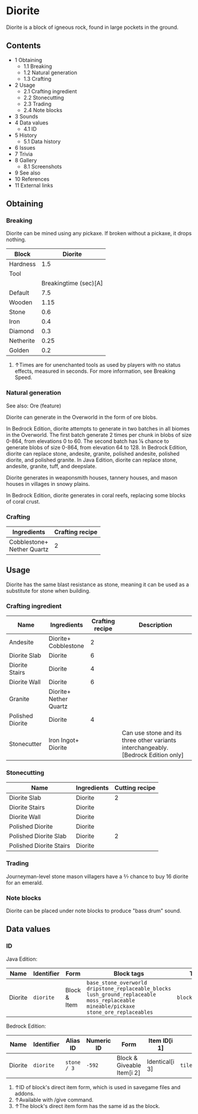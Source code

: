 # Diorite
Diorite is a block of igneous rock, found in large pockets in the ground.

## Contents
- 1 Obtaining
	- 1.1 Breaking
	- 1.2 Natural generation
	- 1.3 Crafting
- 2 Usage
	- 2.1 Crafting ingredient
	- 2.2 Stonecutting
	- 2.3 Trading
	- 2.4 Note blocks
- 3 Sounds
- 4 Data values
	- 4.1 ID
- 5 History
	- 5.1 Data history
- 6 Issues
- 7 Trivia
- 8 Gallery
	- 8.1 Screenshots
- 9 See also
- 10 References
- 11 External links

## Obtaining
### Breaking
Diorite can be mined using any pickaxe. If broken without a pickaxe, it drops nothing.

| Block     | Diorite               |
|-----------|-----------------------|
| Hardness  | 1.5                   |
| Tool      |                       |
|           | Breakingtime (sec)[A] |
| Default   | 7.5                   |
| Wooden    | 1.15                  |
| Stone     | 0.6                   |
| Iron      | 0.4                   |
| Diamond   | 0.3                   |
| Netherite | 0.25                  |
| Golden    | 0.2                   |

1. ↑Times are for unenchanted tools as used by players with no status effects, measured in seconds. For more information, see Breaking Speed.

### Natural generation
See also: Ore (feature)

Diorite can generate in the Overworld in the form of ore blobs. 

In Bedrock Edition, diorite attempts to generate in two batches in all biomes in the Overworld. The first batch generate 2 times per chunk in blobs of size 0-864, from elevations 0 to 60. The second batch has 1⁄6 chance to generate blobs of size 0-864, from elevation 64 to 128. In Bedrock Edition, diorite can replace stone, andesite, granite, polished andesite, polished diorite, and polished granite. In Java Edition, diorite can replace stone, andesite, granite, tuff, and deepslate.

Diorite generates in weaponsmith houses, tannery houses, and mason houses in villages in snowy plains.

In Bedrock Edition, diorite generates in coral reefs, replacing some blocks of coral crust.


### Crafting
| Ingredients                    | Crafting recipe |
|--------------------------------|-----------------|
| Cobblestone+<br/>Nether Quartz | 2               |

## Usage
Diorite has the same blast resistance as stone, meaning it can be used as a substitute for stone when building.

### Crafting ingredient
| Name             | Ingredients                | Crafting recipe | Description                                                                         |
|------------------|----------------------------|-----------------|-------------------------------------------------------------------------------------|
| Andesite         | Diorite+<br/>Cobblestone   | 2               |                                                                                     |
| Diorite Slab     | Diorite                    | 6               |                                                                                     |
| Diorite Stairs   | Diorite                    | 4               |                                                                                     |
| Diorite Wall     | Diorite                    | 6               |                                                                                     |
| Granite          | Diorite+<br/>Nether Quartz |                 |                                                                                     |
| Polished Diorite | Diorite                    | 4               |                                                                                     |
| Stonecutter      | Iron Ingot+<br/>Diorite    |                 | Can use stone and its three other variants interchangeably.‌[Bedrock Edition  only] |

### Stonecutting
| Name                    | Ingredients | Cutting recipe |
|-------------------------|-------------|----------------|
| Diorite Slab            | Diorite     | 2              |
| Diorite Stairs          | Diorite     |                |
| Diorite Wall            | Diorite     |                |
| Polished Diorite        | Diorite     |                |
| Polished Diorite Slab   | Diorite     | 2              |
| Polished Diorite Stairs | Diorite     |                |

### Trading
Journeyman-level stone mason villagers have a 2⁄7 chance to buy 16 diorite for an emerald.

### Note blocks
Diorite can be placed under note blocks to produce "bass drum" sound.

## Data values
### ID
Java Edition:

| Name    | Identifier | Form         | Block tags                                                                                                                                                         | Translation key           |
|---------|------------|--------------|--------------------------------------------------------------------------------------------------------------------------------------------------------------------|---------------------------|
| Diorite | `diorite`  | Block & Item | `base_stone_overworld`<br/>`dripstone_replaceable_blocks`<br/>`lush_ground_replaceable`<br/>`moss_replaceable`<br/>`mineable/pickaxe`<br/>`stone_ore_replaceables` | `block.minecraft.diorite` |

Bedrock Edition:

| Name    | Identifier | Alias ID    | Numeric ID | Form                       | Item ID[i 1]   | Translation key           |
|---------|------------|-------------|------------|----------------------------|----------------|---------------------------|
| Diorite | `diorite`  | `stone / 3` | `-592`     | Block & Giveable Item[i 2] | Identical[i 3] | `tile.stone.diorite.name` |

1. ↑ID of block's direct item form, which is used in savegame files and addons.
2. ↑Available with /give command.
3. ↑The block's direct item form has the same id as the block.

